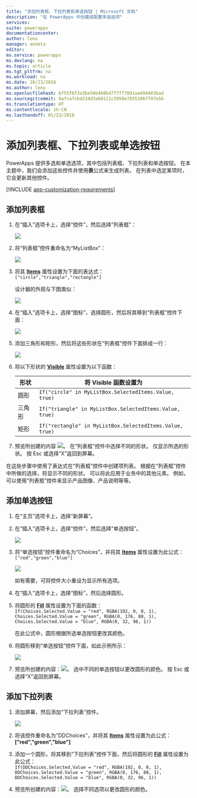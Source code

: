 ```yaml
---
title: "添加列表框、下拉列表和单选按钮 | Microsoft 文档"
description: "在 PowerApps 中创建或配置多选选项"
services: 
suite: powerapps
documentationcenter: 
author: lonu
manager: anneta
editor: 
ms.service: powerapps
ms.devlang: na
ms.topic: article
ms.tgt_pltfrm: na
ms.workload: na
ms.date: 10/23/2016
ms.author: lonu
ms.openlocfilehash: bf55f6f3a3be56b460b47f7ff7891aa494483bad
ms.sourcegitcommit: 6afca7cb4234d3a60111c5950e7855106ff97e56
ms.translationtype: HT
ms.contentlocale: zh-CN
ms.lasthandoff: 01/23/2018
---
```

# <a name="add-a-list-box-a-drop-down-list-or-radio-buttons"></a>添加列表框、下拉列表或单选按钮
PowerApps 提供多选和单选选项，其中包括列表框、下拉列表和单选按钮。 在本主题中，我们会添加这些控件并使用**表**公式来生成列表。 在列表中选定某项时，它会更新其他控件。

[!INCLUDE [app-customization-requirements](includes/app-customization-requirements.md)]

## <a name="add-a-list-box"></a>添加列表框
1. 在“插入”选项卡上，选择“控件”，然后选择“列表框”：  

    ![][2]  

2. 将“列表框”控件重命名为“MyListBox”：  

    ![][3]

3. 将其 **[Items](controls/properties-core.md)** 属性设置为下面的表达式：  
   ```["circle","triangle","rectangle"]```  <br/>

    设计器的外观与下图类似：

    ![][4]

4. 在“插入”选项卡上，选择“图标”，选择圆形，然后将其移到“列表框”控件下面：

    ![][5]  

5. 添加三角形和矩形，然后将这些形状在“列表框”控件下面排成一行：

    ![][6]  

6. 将以下形状的 **[Visible](controls/properties-core.md)** 属性设置为以下函数：  

   | 形状 | 将 Visible 函数设置为 |
   | --- | --- |
   | 圆形 |```If("circle" in MyListBox.SelectedItems.Value, true)``` |
   | 三角形 |```If("triangle" in MyListBox.SelectedItems.Value, true)``` |
   | 矩形 |```If("rectangle" in MyListBox.SelectedItems.Value, true)``` |

7. 预览所创建的内容 ![][1]。 在“列表框”控件中选择不同的形状。 仅显示所选的形状。 按 Esc 或选择“X”返回到屏幕。

在这些步骤中使用了表达式在“列表框”控件中创建项列表。 根据在“列表框”控件中所做的选择，将显示不同的形状。 可以将此应用于业务中的其他元素。 例如，可以使用“列表框”控件来显示产品图像、产品说明等等。

## <a name="add-radio-buttons"></a>添加单选按钮
1. 在“主页”选项卡上，选择“新屏幕”。

2. 在“插入”选项卡上，选择“控件”，然后选择“单选按钮”。

    ![][10]  

3. 将“单选按钮”控件重命名为“Choices”，并将其 **[Items](controls/properties-core.md)** 属性设置为此公式：  
   ```["red","green","blue"]```  <br/>

    ![][12]  

    如有需要，可将控件大小重设为显示所有选项。

4. 在“插入”选项卡上，选择“图标”，然后选择圆形。

5. 将圆形的 **[Fill](controls/properties-color-border.md)** 属性设置为下面的函数：  
   ```If(Choices.Selected.Value = "red", RGBA(192, 0, 0, 1), Choices.Selected.Value = "green", RGBA(0, 176, 80, 1), Choices.Selected.Value = "blue", RGBA(0, 32, 96, 1))```  

    在此公式中，圆形根据所选单选按钮更改其颜色。

6. 将圆形移到“单选按钮”控件下面，如此示例所示：

    ![][14]  

7. 预览所创建的内容：![][1]。 选中不同的单选按钮以更改圆形的颜色。 按 Esc 或选择“X”返回到屏幕。

## <a name="add-a-drop-down-list"></a>添加下拉列表
1. 添加屏幕，然后添加“下拉列表”控件。

    ![][15]  

2. 将该控件重命名为“DDChoices”，并将其 **[Items](controls/properties-core.md)** 属性设置为此公式：<br>
   **["red","green","blue"]**

3. 添加一个圆形，将其移到“下拉列表”控件下面，然后将圆形的 **[Fill](controls/properties-color-border.md)** 属性设置为此公式：  
   ```If(DDChoices.Selected.Value = "red", RGBA(192, 0, 0, 1), DDChoices.Selected.Value = "green", RGBA(0, 176, 80, 1), DDChoices.Selected.Value = "blue", RGBA(0, 32, 96, 1))```

4. 预览所创建的内容：![][1]。 选择不同选项以更改圆形的颜色。

[1]: ./media/add-list-box-drop-down-list-radio-button/preview.png
[2]: ./media/add-list-box-drop-down-list-radio-button/listbox.png
[3]: ./media/add-list-box-drop-down-list-radio-button/renamelistbox.png
[4]: ./media/add-list-box-drop-down-list-radio-button/itemslistbox.png
[5]: ./media/add-list-box-drop-down-list-radio-button/circle.png
[6]: ./media/add-list-box-drop-down-list-radio-button/allshapes.png
[10]: ./media/add-list-box-drop-down-list-radio-button/radiobutton.png
[12]: ./media/add-list-box-drop-down-list-radio-button/itemsradio.png
[14]: ./media/add-list-box-drop-down-list-radio-button/radiocircle.png
[15]: ./media/add-list-box-drop-down-list-radio-button/dropdown.png
